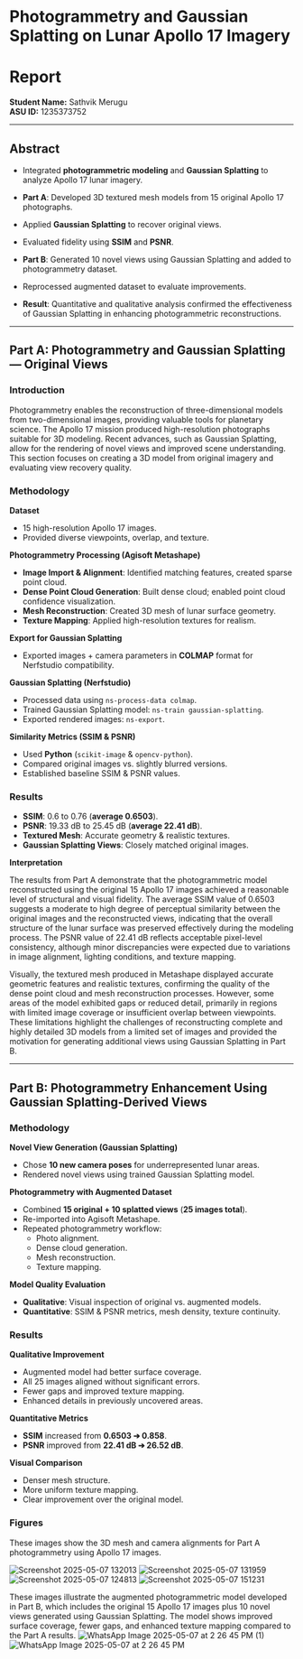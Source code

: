# Photogrammetry and Gaussian Splatting on Lunar Apollo 17 Imagery
# Report

**Student Name:** Sathvik Merugu  
**ASU ID:** 1235373752

---

## Abstract

- Integrated **photogrammetric modeling** and **Gaussian Splatting** to analyze Apollo 17 lunar imagery.
- **Part A**: Developed 3D textured mesh models from 15 original Apollo 17 photographs.
- Applied **Gaussian Splatting** to recover original views.
- Evaluated fidelity using **SSIM** and **PSNR**.
  
- **Part B**: Generated 10 novel views using Gaussian Splatting and added to photogrammetry dataset.
- Reprocessed augmented dataset to evaluate improvements.
- **Result**: Quantitative and qualitative analysis confirmed the effectiveness of Gaussian Splatting in enhancing photogrammetric reconstructions.

---

## Part A: Photogrammetry and Gaussian Splatting — Original Views

### Introduction

Photogrammetry enables the reconstruction of three-dimensional models from two-dimensional images, providing valuable tools for planetary science. The Apollo 17 mission produced high-resolution photographs suitable for 3D modeling. Recent advances, such as Gaussian Splatting, allow for the rendering of novel views and improved scene understanding. This section focuses on creating a 3D model from original imagery and evaluating view recovery quality.

### Methodology

**Dataset**
- 15 high-resolution Apollo 17 images.
- Provided diverse viewpoints, overlap, and texture.

**Photogrammetry Processing (Agisoft Metashape)**
- **Image Import & Alignment**: Identified matching features, created sparse point cloud.
- **Dense Point Cloud Generation**: Built dense cloud; enabled point cloud confidence visualization.
- **Mesh Reconstruction**: Created 3D mesh of lunar surface geometry.
- **Texture Mapping**: Applied high-resolution textures for realism.

**Export for Gaussian Splatting**
- Exported images + camera parameters in **COLMAP** format for Nerfstudio compatibility.

**Gaussian Splatting (Nerfstudio)**
- Processed data using `ns-process-data colmap`.
- Trained Gaussian Splatting model: `ns-train gaussian-splatting`.
- Exported rendered images: `ns-export`.

**Similarity Metrics (SSIM & PSNR)**
- Used **Python** (`scikit-image` & `opencv-python`).
- Compared original images vs. slightly blurred versions.
- Established baseline SSIM & PSNR values.

### Results

- **SSIM**: 0.6 to 0.76 (**average 0.6503**).
- **PSNR**: 19.33 dB to 25.45 dB (**average 22.41 dB**).
- **Textured Mesh**: Accurate geometry & realistic textures.
- **Gaussian Splatting Views**: Closely matched original images.


**Interpretation**

The results from Part A demonstrate that the photogrammetric model reconstructed using the original 15 Apollo 17 images achieved a reasonable level of structural and visual fidelity. The average SSIM value of 0.6503 suggests a moderate to high degree of perceptual similarity between the original images and the reconstructed views, indicating that the overall structure of the lunar surface was preserved effectively during the modeling process. The PSNR value of 22.41 dB reflects acceptable pixel-level consistency, although minor discrepancies were expected due to variations in image alignment, lighting conditions, and texture mapping.

Visually, the textured mesh produced in Metashape displayed accurate geometric features and realistic textures, confirming the quality of the dense point cloud and mesh reconstruction processes. However, some areas of the model exhibited gaps or reduced detail, primarily in regions with limited image coverage or insufficient overlap between viewpoints. These limitations highlight the challenges of reconstructing complete and highly detailed 3D models from a limited set of images and provided the motivation for generating additional views using Gaussian Splatting in Part B.

---

## Part B: Photogrammetry Enhancement Using Gaussian Splatting-Derived Views

### Methodology

**Novel View Generation (Gaussian Splatting)**
- Chose **10 new camera poses** for underrepresented lunar areas.
- Rendered novel views using trained Gaussian Splatting model.

**Photogrammetry with Augmented Dataset**
- Combined **15 original + 10 splatted views** (**25 images total**).
- Re-imported into Agisoft Metashape.
- Repeated photogrammetry workflow:
  - Photo alignment.
  - Dense cloud generation.
  - Mesh reconstruction.
  - Texture mapping.

**Model Quality Evaluation**
- **Qualitative**: Visual inspection of original vs. augmented models.
- **Quantitative**: SSIM & PSNR metrics, mesh density, texture continuity.

### Results

**Qualitative Improvement**
- Augmented model had better surface coverage.
- All 25 images aligned without significant errors.
- Fewer gaps and improved texture mapping.
- Enhanced details in previously uncovered areas.

**Quantitative Metrics**
- **SSIM** increased from **0.6503 ➔ 0.858**.
- **PSNR** improved from **22.41 dB ➔ 26.52 dB**.

**Visual Comparison**
- Denser mesh structure.
- More uniform texture mapping.
- Clear improvement over the original model.

### Figures
These images show the 3D mesh and camera alignments for Part A photogrammetry using Apollo 17 images.

![Screenshot 2025-05-07 132013](https://github.com/user-attachments/assets/4a2c31aa-90b7-4f93-a68c-ca171cc2ac1e)
![Screenshot 2025-05-07 131959](https://github.com/user-attachments/assets/789e852d-3928-43f8-9e64-40a4f05e947f)
![Screenshot 2025-05-07 124813](https://github.com/user-attachments/assets/12259af2-d213-447e-8a6b-1eb96b2ff15f)
![Screenshot 2025-05-07 151231](https://github.com/user-attachments/assets/7cc50f5e-5a9f-4eea-b55a-889731ddc129)



These images illustrate the augmented photogrammetric model developed in Part B, which includes the original 15 Apollo 17 images plus 10 novel views generated using Gaussian Splatting. The model shows improved surface coverage, fewer gaps, and enhanced texture mapping compared to the Part A results.
![WhatsApp Image 2025-05-07 at 2 26 45 PM (1)](https://github.com/user-attachments/assets/dfa827b2-8dad-4eb3-a349-7057d78f29f4)
![WhatsApp Image 2025-05-07 at 2 26 45 PM](https://github.com/user-attachments/assets/3ce72593-0c24-472e-9684-719e4029b412)







